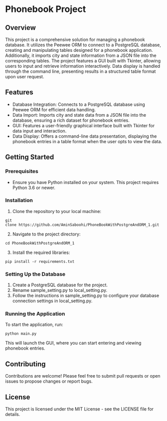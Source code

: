 # Phonebook Project 
## Overview 
This project is a comprehensive solution for managing a phonebook database. It utilizes the Peewee ORM to connect to a PostgreSQL database, creating and manipulating tables designed for a phonebook application. Additionally, it imports city and state information from a JSON file into the corresponding tables. The project features a GUI built with Tkinter, allowing users to input and retrieve information interactively. Data display is handled through the command line, presenting results in a structured table format upon user request. 
## Features 
- Database Integration: Connects to a PostgreSQL database using Peewee ORM for efficient data handling.
- Data Import: Imports city and state data from a JSON file into the database, ensuring a rich dataset for phonebook entries.
- GUI: Features a user-friendly graphical interface built with Tkinter for data input and interaction.
- Data Display: Offers a command-line data presentation, displaying the phonebook entries in a table format when the user opts to view the data. 
## Getting Started 
### Prerequisites 
- Ensure you have Python installed on your system. This project requires Python 3.6 or newer. 
### Installation 
1. Clone the repository to your local machine:

```
git clone https://github.com/AminSaboohi/PhoneBookWithPostgreAndORM_1.git
```



2. Navigate to the project directory: 

```
cd PhoneBookWithPostgreAndORM_1
```

3. Install the required libraries:

```
pip install -r requirements.txt
```

### Setting Up the Database 
1. Create a PostgreSQL database for the project.
2. Rename sample_setting.py to local_setting.py.
3. Follow the instructions in sample_setting.py to configure your database connection settings in local_setting.py.
### Running the Application 
To start the application, run: 

```
python main.py
```

This will launch the GUI, where you can start entering and viewing phonebook entries. 
## Contributing
Contributions are welcome! Please feel free to submit pull requests or open issues to propose changes or report bugs. 
## License
This project is licensed under the MIT License - see the LICENSE file for details. 



